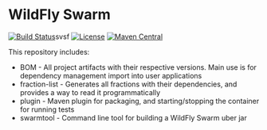   # WildFly Swarm

[![Build Status](https://projectodd.ci.cloudbees.com/buildStatus/icon?job=wildfly-swarm)](https://projectodd.ci.cloudbees.com/job/wildfly-swarm)svsf
[![License](https://img.shields.io/:license-Apache2-blue.svg)](http://www.apache.org/licenses/LICENSE-2.0)
[![Maven Central](https://maven-badges.herokuapp.com/maven-central/org.wildfly.swarm/bom-parent/badge.svg)](https://maven-badges.herokuapp.com/maven-central/org.wildfly.swarm/bom-parent)

This repository includes:

 * BOM - All project artifacts with their respective versions. Main use is for dependency management import into user applications
 * fraction-list - Generates all fractions with their dependencies, and provides a way to read it programmatically
 * plugin - Maven plugin for packaging, and starting/stopping the container for running tests
 * swarmtool - Command line tool for building a WildFly Swarm uber jar

